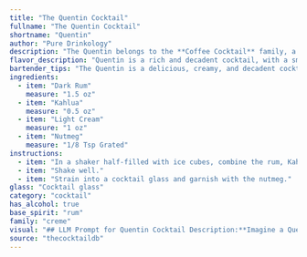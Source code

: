 ```yaml
---
title: "The Quentin Cocktail"
fullname: "The Quentin Cocktail"
shortname: "Quentin"
author: "Pure Drinkology"
description: "The Quentin belongs to the **Coffee Cocktail** family, a popular category featuring coffee liqueur as a key ingredient.  While its exact origin is unknown, its composition suggests it draws inspiration from classic coffee cocktails like the **Black Russian** and **White Russian**, evolving with the addition of cream and nutmeg. "
flavor_description: "Quentin is a rich and decadent cocktail, with a smooth, velvety texture. The dark rum provides a robust, spiced base, perfectly balanced by the sweet, coffee-forward notes of Kahlua. Light cream adds a touch of sweetness and creaminess, while a sprinkle of nutmeg offers a warm, aromatic finish. It's a complex yet comforting drink, ideal for sipping on a cool evening. "
bartender_tips: "The Quentin is a delicious, creamy, and decadent cocktail. Here are some tips for success:* **Chill your ingredients:**  This will ensure a cold and refreshing drink.* **Use quality rum:**  The flavor of the rum will be prominent, so choose a dark rum with rich notes.* **Don't overdo the nutmeg:**  A light dusting is all you need. Too much will overpower the other flavors.* **Shake well with ice:**  This will properly chill and combine the ingredients.* **Garnish with a sprinkle of nutmeg and a cherry:**  This adds a beautiful touch. "
ingredients:
  - item: "Dark Rum"
    measure: "1.5 oz"
  - item: "Kahlua"
    measure: "0.5 oz"
  - item: "Light Cream"
    measure: "1 oz"
  - item: "Nutmeg"
    measure: "1/8 Tsp Grated"
instructions:
  - item: "In a shaker half-filled with ice cubes, combine the rum, Kahlua, and cream."
  - item: "Shake well."
  - item: "Strain into a cocktail glass and garnish with the nutmeg."
glass: "Cocktail glass"
category: "cocktail"
has_alcohol: true
base_spirit: "rum"
family: "creme"
visual: "## LLM Prompt for Quentin Cocktail Description:**Imagine a Quentin cocktail. It's made with dark rum, Kahlua, light cream, and a sprinkle of nutmeg. Describe its appearance, including:*** **Color:** What shades of brown and cream are present? Is there a clear distinction between the layers, or are they more blended? * **Texture:**  Is it smooth and silky, or does the cream add a hint of richness?* **Garnish:** What does the nutmeg sprinkle look like on top? Does it create a pattern, or is it more random?**Your description should be evocative and sensory, allowing a reader to almost taste the Quentin through your words.** "
source: "thecocktaildb"
---
```


